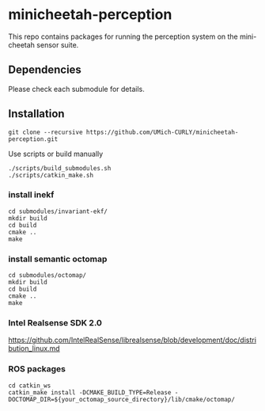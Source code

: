 # minicheetah-perception
This repo contains packages for running the perception system on the mini-cheetah sensor suite.

## Dependencies
Please check each submodule for details.

## Installation
```
git clone --recursive https://github.com/UMich-CURLY/minicheetah-perception.git
```

Use scripts or build manually
```
./scripts/build_submodules.sh
./scripts/catkin_make.sh
```

### install inekf
```
cd submodules/invariant-ekf/
mkdir build
cd build 
cmake .. 
make
```

### install semantic octomap
```
cd submodules/octomap/
mkdir build
cd build
cmake ..
make
```

### Intel Realsense SDK 2.0
https://github.com/IntelRealSense/librealsense/blob/development/doc/distribution_linux.md

### ROS packages
```
cd catkin_ws
catkin_make install -DCMAKE_BUILD_TYPE=Release -DOCTOMAP_DIR=${your_octomap_source_directory}/lib/cmake/octomap/
```
